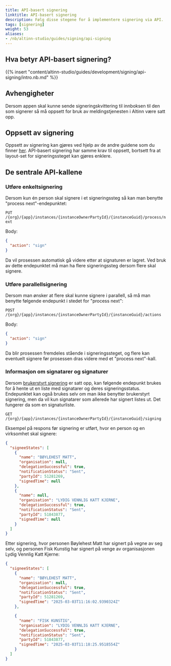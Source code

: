 ```yaml
---
title: API-basert signering
linktitle: API-basert signering
description: Følg disse stegene for å implementere signering via API.
tags: [signering]
weight: 53
aliases:
- /nb/altinn-studio/guides/signing/api-signing
---
```


## Hva betyr API-basert signering?

{{% insert "content/altinn-studio/guides/development/signing/api-signing/intro.nb.md" %}}

## Avhengigheter

Dersom appen skal kunne sende signeringskvittering til innboksen til den som signerer så må oppsett for bruk av meldingstjenesten i Altinn være satt opp.

## Oppsett av signering

Oppsett av signering kan gjøres ved hjelp av de andre guidene som du finner [her](/nb/altinn-studio/guides/development/signing/).
API-basert signering har samme krav til oppsett, bortsett fra at layout-set for signeringssteget kan gjøres enklere.

## De sentrale API-kallene

### Utføre enkeltsignering
Dersom kun én person skal signere i et signeringssteg så kan man benytte "process next"-endepunktet:

`PUT /{org}/{app}/instances/{instanceOwnerPartyId}/{instanceGuid}/process/next`
  
Body:
```json
{
  "action": "sign"
}
```

Da vil prosessen automatisk gå videre etter at signaturen er lagret.
Ved bruk av dette endepunktet må man ha flere signeringssteg dersom flere skal signere.

### Utføre parallellsignering

Dersom man ønsker at flere skal kunne signere i parallell, så må man benytte følgende endepunkt i stedet for "process next":

`POST /{org}/{app}/instances/{instanceOwnerPartyId}/{instanceGuid}/actions`

Body:
```json
{
  "action": "sign"
}
```

Da blir prosessen fremdeles stående i signeringssteget, og flere kan eventuelt signere før prosessen dras videre med et "process next"-kall.

### Informasjon om signatarer og signaturer

Dersom [brukerstyrt signering](/nb/altinn-studio/guides/development/signing/runtime-delegated-signing/) er satt opp, kan følgende endepunkt brukes for å hente ut en liste med signatarer og deres signeringsstatus.
Endepunktet kan også brukes selv om man ikke benytter brukerstyrt signering, men da vil kun signatarer som allerede har signert listes ut. Det fungerer da som en signaturliste.

`GET /{org}/{app}/instances/{instanceOwnerPartyId}/{instanceGuid}/signing`

Eksempel på respons før signering er utført, hvor en person og en virksomhet skal signere:
```json
{
  "signeeStates": [
    {
      "name": "BØYLEHEST MATT",
      "organisation": null,
      "delegationSuccessful": true,
      "notificationStatus": "Sent",
      "partyId": 51281269,
      "signedTime": null
    },
    {
      "name": null,
      "organisation": "LYDIG VENNLIG KATT KJERNE",
      "delegationSuccessful": true,
      "notificationStatus": "Sent",
      "partyId": 51843877,
      "signedTime": null
    }
  ]
}
```

Etter signering, hvor personen Bøylehest Matt har signert på vegne av seg selv, og personen Fisk Kunstig har signert på venge av organisasjonen Lydig Vennlig Katt Kjerne:
```json
{
  "signeeStates": [
    {
      "name": "BØYLEHEST MATT",
      "organisation": null,
      "delegationSuccessful": true,
      "notificationStatus": "Sent",
      "partyId": 51281269,
      "signedTime": "2025-03-03T11:16:02.9390324Z"
    },

    {
      "name": "FISK KUNSTIG",
      "organisation": "LYDIG VENNLIG KATT KJERNE",
      "delegationSuccessful": true,
      "notificationStatus": "Sent",
      "partyId": 51843877,
      "signedTime": "2025-03-03T11:18:25.9518554Z"
    }
  ]
}
```
